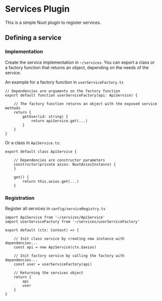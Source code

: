 # Services Plugin

This is a simple Nuxt plugin to register services.

## Defining a service

### Implementation

Create the service implementation in `~/services`.
You can export a class or a factory function that returns an object, depending
on the needs of the service.
 
An example for a factory function in `userServiceFactory.ts`

```
// Dependencies are arguments on the factory function
export default function userServiceFactory(api: ApiService) {

    // The factory function returns an object with the exposed service methods
    return {
        getUser(id: string) {
            return apiService.get(...)
        }
    }
}
```

Or a class in `ApiService.ts`:

```
export default class ApiService {

    // Dependencies are constructor parameters
    constructor(private axios: NuxtAxiosInstance) {
    }

    get() {
        return this.axios.get(...)
    }
```

### Registration

Register all services in `config/serviceRegistry.ts`

```
import ApiService from '~/services/ApiService'
import userServiceFactory from '~/services/userServiceFactory'

export default (ctx: Context) => {

    // Init class service by creating new instance with dependencies...
    const api = new ApiService(ctx.$axios)

    // Init factory service by calling the factory with dependencies... 
    const user = userServiceFactory(api)

    // Returning the services object
    return {
        api
        user 
    }
}
```
